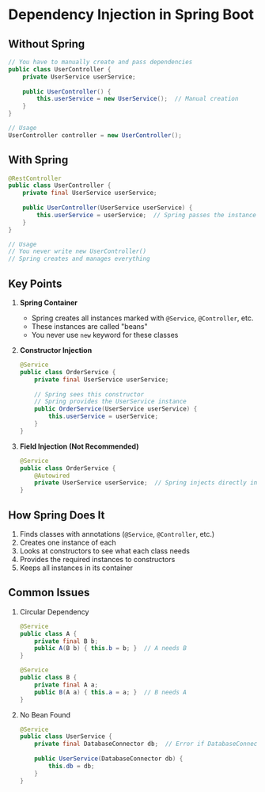# Dependency Injection in Spring Boot

## Without Spring
```java
// You have to manually create and pass dependencies
public class UserController {
    private UserService userService;
    
    public UserController() {
        this.userService = new UserService();  // Manual creation
    }
}

// Usage
UserController controller = new UserController();
```

## With Spring
```java
@RestController
public class UserController {
    private final UserService userService;
    
    public UserController(UserService userService) {
        this.userService = userService;  // Spring passes the instance
    }
}

// Usage
// You never write new UserController()
// Spring creates and manages everything
```

## Key Points

1. **Spring Container**
   - Spring creates all instances marked with `@Service`, `@Controller`, etc.
   - These instances are called "beans"
   - You never use `new` keyword for these classes

2. **Constructor Injection**
   ```java
   @Service
   public class OrderService {
       private final UserService userService;
       
       // Spring sees this constructor
       // Spring provides the UserService instance
       public OrderService(UserService userService) {
           this.userService = userService;
       }
   }
   ```

3. **Field Injection (Not Recommended)**
   ```java
   @Service
   public class OrderService {
       @Autowired
       private UserService userService;  // Spring injects directly into field
   }
   ```

## How Spring Does It
1. Finds classes with annotations (`@Service`, `@Controller`, etc.)
2. Creates one instance of each
3. Looks at constructors to see what each class needs
4. Provides the required instances to constructors
5. Keeps all instances in its container

## Common Issues
1. Circular Dependency
   ```java
   @Service
   public class A {
       private final B b;
       public A(B b) { this.b = b; }  // A needs B
   }
   
   @Service
   public class B {
       private final A a;
       public B(A a) { this.a = a; }  // B needs A
   }
   ```

2. No Bean Found
   ```java
   @Service
   public class UserService {
       private final DatabaseConnector db;  // Error if DatabaseConnector isn't a Spring bean
       
       public UserService(DatabaseConnector db) {
           this.db = db;
       }
   }
   ```